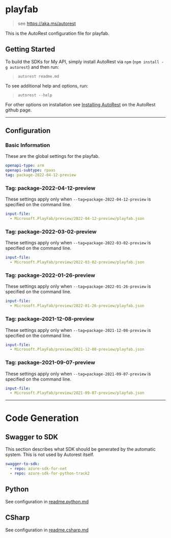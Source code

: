 # playfab

> see https://aka.ms/autorest

This is the AutoRest configuration file for playfab.

## Getting Started

To build the SDKs for My API, simply install AutoRest via `npm` (`npm install -g autorest`) and then run:

> `autorest readme.md`

To see additional help and options, run:

> `autorest --help`

For other options on installation see [Installing AutoRest](https://aka.ms/autorest/install) on the AutoRest github page.

---

## Configuration

### Basic Information

These are the global settings for the playfab.


```yaml
openapi-type: arm
openapi-subtype: rpaas
tag: package-2022-04-12-preview
```
### Tag: package-2022-04-12-preview

These settings apply only when `--tag=package-2022-04-12-preview` is specified on the command line.

```yaml $(tag) == 'package-2022-04-12-preview'
input-file:
  - Microsoft.PlayFab/preview/2022-04-12-preview/playfab.json
```

### Tag: package-2022-03-02-preview

These settings apply only when `--tag=package-2022-03-02-preview` is specified on the command line.

```yaml $(tag) == 'package-2022-03-02-preview'
input-file:
  - Microsoft.PlayFab/preview/2022-03-02-preview/playfab.json
```

### Tag: package-2022-01-26-preview

These settings apply only when `--tag=package-2022-01-26-preview` is specified on the command line.

```yaml $(tag) == 'package-2022-01-26-preview'
input-file:
  - Microsoft.PlayFab/preview/2022-01-26-preview/playfab.json
```

### Tag: package-2021-12-08-preview

These settings apply only when `--tag=package-2021-12-08-preview` is specified on the command line.

```yaml $(tag) == 'package-2021-12-08-preview'
input-file:
  - Microsoft.PlayFab/preview/2021-12-08-preview/playfab.json
```

### Tag: package-2021-09-07-preview

These settings apply only when `--tag=package-2021-09-07-preview` is specified on the command line.

```yaml $(tag) == 'package-2021-09-07-preview'
input-file:
  - Microsoft.PlayFab/preview/2021-09-07-preview/playfab.json
```

---

# Code Generation
## Swagger to SDK

This section describes what SDK should be generated by the automatic system.
This is not used by Autorest itself.

```yaml $(swagger-to-sdk)
swagger-to-sdk:
  - repo: azure-sdk-for-net
  - repo: azure-sdk-for-python-track2
```
## Python

See configuration in [readme.python.md](./readme.python.md)

## CSharp

See configuration in [readme.csharp.md](./readme.csharp.md)

